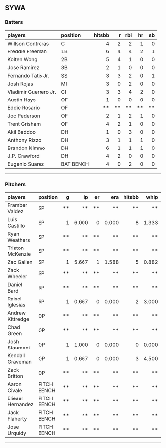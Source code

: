 ## SYWA

### Batters

 
|players               |position  | hitsbb|  r| rbi| hr| sb| 
|:---------------------|:---------|------:|--:|---:|--:|--:| 
|Willson Contreras     |C         |      4|  2|   2|  1|  0| 
|Freddie Freeman       |1B        |      6|  4|   4|  2|  1| 
|Kolten Wong           |2B        |      5|  4|   1|  0|  0| 
|Jose Ramirez          |3B        |      2|  1|   0|  0|  0| 
|Fernando Tatis Jr.    |SS        |      3|  3|   2|  0|  1| 
|Josh Rojas            |MI        |      3|  0|   2|  0|  0| 
|Vladimir Guerrero Jr. |CI        |      3|  3|   4|  2|  0| 
|Austin Hays           |OF        |      1|  0|   0|  0|  0| 
|Eddie Rosario         |OF        |     **| **|  **| **| **| 
|Joc Pederson          |OF        |      2|  1|   2|  1|  0| 
|Trent Grisham         |OF        |      4|  2|   1|  0|  0| 
|Akil Baddoo           |DH        |      1|  0|   3|  0|  0| 
|Anthony Rizzo         |DH        |      3|  1|   1|  1|  0| 
|Brandon Nimmo         |DH        |      6|  1|   1|  1|  0| 
|J.P. Crawford         |DH        |      4|  2|   0|  0|  0| 
|Eugenio Suarez        |BAT BENCH |      4|  0|   2|  0|  0| 


* * *

### Pitchers

 
|players           |position    |  g|    ip| er|   era| hitsbb|  whip| so|  w| sv| 
|:-----------------|:-----------|--:|-----:|--:|-----:|------:|-----:|--:|--:|--:| 
|Framber Valdez    |SP          | **|    **| **|    **|     **|    **| **| **| **| 
|Luis Castillo     |SP          |  1| 6.000|  0| 0.000|      8| 1.333|  8|  0|  0| 
|Ryan Weathers     |SP          | **|    **| **|    **|     **|    **| **| **| **| 
|Triston McKenzie  |SP          | **|    **| **|    **|     **|    **| **| **| **| 
|Zac Gallen        |SP          |  1| 5.667|  1| 1.588|      5| 0.882|  7|  0|  0| 
|Zack Wheeler      |SP          | **|    **| **|    **|     **|    **| **| **| **| 
|Daniel Bard       |RP          | **|    **| **|    **|     **|    **| **| **| **| 
|Raisel Iglesias   |RP          |  1| 0.667|  0| 0.000|      2| 3.000|  2|  0|  0| 
|Andrew Kittredge  |OP          | **|    **| **|    **|     **|    **| **| **| **| 
|Chad Green        |OP          | **|    **| **|    **|     **|    **| **| **| **| 
|Josh Staumont     |OP          |  1| 1.000|  0| 0.000|      0| 0.000|  2|  1|  0| 
|Kendall Graveman  |OP          |  1| 0.667|  0| 0.000|      3| 4.500|  2|  0|  0| 
|Zack Britton      |OP          | **|    **| **|    **|     **|    **| **| **| **| 
|Aaron Civale      |PITCH BENCH | **|    **| **|    **|     **|    **| **| **| **| 
|Elieser Hernandez |PITCH BENCH | **|    **| **|    **|     **|    **| **| **| **| 
|Jack Flaherty     |PITCH BENCH | **|    **| **|    **|     **|    **| **| **| **| 
|Jose Urquidy      |PITCH BENCH | **|    **| **|    **|     **|    **| **| **| **| 


* * *


